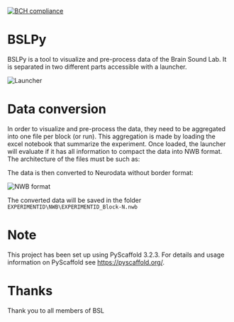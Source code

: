 [![BCH compliance](https://bettercodehub.com/edge/badge/Rechenmann-Data-EIRL/BSLPy?branch=master)](https://bettercodehub.com/)

BSLPy
==========

BSLPy is a tool to visualize and pre-process data of the Brain Sound Lab. It is separated in two different parts accessible with a launcher.

![Launcher](res/Documentation/convert_data_gui.png "Launcher")


Data conversion
===============

In order to visualize and pre-process the data, they need to be aggregated into one file per block (or run). This aggregation is made by loading the excel notebook that summarize the experiment. Once loaded, the launcher will evaluate if it has all information to compact the data into NWB format.
The architecture of the files must be such as:


The data is then converted to Neurodata without border format:

![NWB format](https://www.nwb.org/wp-content/uploads/2020/02/nwb_datatypes_overview-1024x491.png "Neurodata without border explanation")

The converted data will be saved in the folder ```EXPERIMENTID\NWB\EXPERIMENTID_Block-N.nwb```

Note
====

This project has been set up using PyScaffold 3.2.3. For details and usage
information on PyScaffold see https://pyscaffold.org/.

Thanks
======
Thank you to all members of BSL